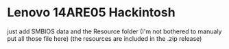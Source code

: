 # Lenovo 14ARE05 Hackintosh
just add SMBIOS data and the Resource folder (I'm not bothered to manualy put all those file here) (the resources are included in the .zip release)
